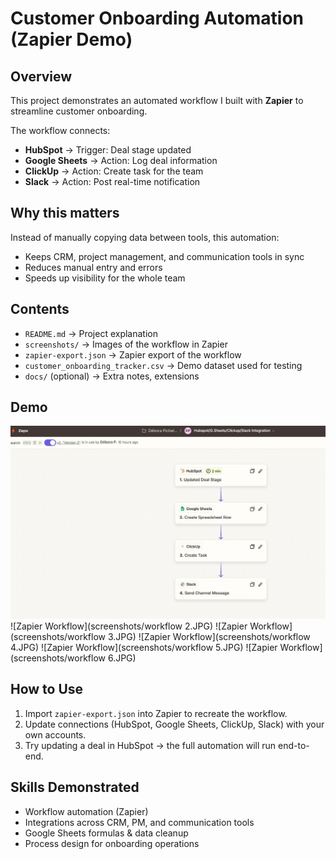 # Customer Onboarding Automation (Zapier Demo)

## Overview
This project demonstrates an automated workflow I built with **Zapier** to streamline customer onboarding.

The workflow connects:
- **HubSpot** → Trigger: Deal stage updated
- **Google Sheets** → Action: Log deal information
- **ClickUp** → Action: Create task for the team
- **Slack** → Action: Post real-time notification

## Why this matters
Instead of manually copying data between tools, this automation:
- Keeps CRM, project management, and communication tools in sync
- Reduces manual entry and errors
- Speeds up visibility for the whole team

## Contents
- `README.md` → Project explanation
- `screenshots/` → Images of the workflow in Zapier
- `zapier-export.json` → Zapier export of the workflow
- `customer_onboarding_tracker.csv` → Demo dataset used for testing
- `docs/` (optional) → Extra notes, extensions

## Demo
![Zapier Workflow](screenshots/workflow.JPG)
![Zapier Workflow](screenshots/workflow 2.JPG)
![Zapier Workflow](screenshots/workflow 3.JPG)
![Zapier Workflow](screenshots/workflow 4.JPG)
![Zapier Workflow](screenshots/workflow 5.JPG)
![Zapier Workflow](screenshots/workflow 6.JPG)

## How to Use
1. Import `zapier-export.json` into Zapier to recreate the workflow.
2. Update connections (HubSpot, Google Sheets, ClickUp, Slack) with your own accounts.
3. Try updating a deal in HubSpot → the full automation will run end-to-end.

## Skills Demonstrated
- Workflow automation (Zapier)
- Integrations across CRM, PM, and communication tools
- Google Sheets formulas & data cleanup
- Process design for onboarding operations

